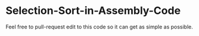 # Selection-Sort-in-Assembly-Code
Feel free to pull-request edit to this code so it can get as simple as possible.
